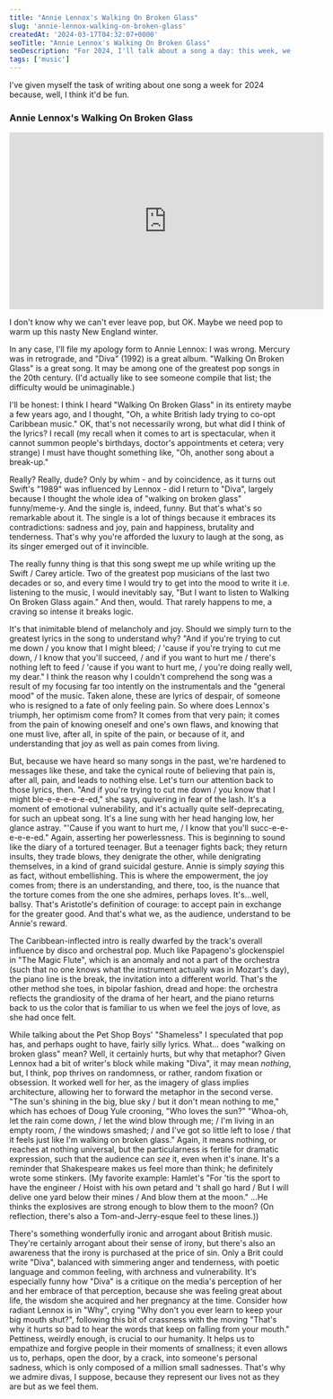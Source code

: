 ```yaml
---
title: "Annie Lennox's Walking On Broken Glass"
slug: 'annie-lennox-walking-on-broken-glass'
createdAt: '2024-03-17T04:32:07+0000'
seoTitle: "Annie Lennox's Walking On Broken Glass"
seoDescription: "For 2024, I'll talk about a song a day: this week, we'll talk about Annie Lennox's Walking On Broken Glass."
tags: ['music']
---
```


I've given myself the task of writing about one song a week for 2024 because, well, I think it'd be fun.

### Annie Lennox's Walking On Broken Glass

<iframe width="560" height="315" src="https://www.youtube.com/embed/y25stK5ymlA?si=CLrutYOz4tk-r6Be" title="YouTube video player" frameborder="0" allow="accelerometer; autoplay; clipboard-write; encrypted-media; gyroscope; picture-in-picture; web-share" allowfullscreen></iframe>

I don't know why we can't ever leave pop, but OK. Maybe we need pop to warm up this nasty New England winter.

In any case, I'll file my apology form to Annie Lennox: I was wrong. Mercury was in retrograde, and "Diva" (1992) is a great album. "Walking On Broken Glass" is a great song. It may be among one of the greatest pop songs in the 20th century. (I'd actually like to see someone compile that list; the difficulty would be unimaginable.)

I'll be honest: I think I heard "Walking On Broken Glass" in its entirety maybe a few years ago, and I thought, "Oh, a white British lady trying to co-opt Caribbean music." OK, that's not necessarily wrong, but what did I think of the lyrics? I recall (my recall when it comes to art is spectacular, when it cannot summon people's birthdays, doctor's appointments et cetera; very strange) I must have thought something like, "Oh, another song about a break-up."

Really? Really, dude? Only by whim - and by coincidence, as it turns out Swift's "1989" was influenced by Lennox - did I return to "Diva", largely because I thought the whole idea of "walking on broken glass" funny/meme-y. And the single is, indeed, funny. But that's what's so remarkable about it. The single is a lot of things because it embraces its contradictions: sadness and joy, pain and happiness, brutality and tenderness. That's why you're afforded the luxury to laugh at the song, as its singer emerged out of it invincible.

The really funny thing is that this song swept me up while writing up the Swift / Carey article. Two of the greatest pop musicians of the last two decades or so, and every time I would try to get into the mood to write it i.e. listening to the music, I would inevitably say, "But I want to listen to Walking On Broken Glass again." And then, would. That rarely happens to me, a craving so intense it breaks logic.

It's that inimitable blend of melancholy and joy. Should we simply turn to the greatest lyrics in the song to understand why? "And if you're trying to cut me down / you know that I might bleed; / 'cause if you're trying to cut me down, / I know that you'll succeed, / and if you want to hurt me / there's nothing left to feed / 'cause if you want to hurt me, / you're doing really well, my dear." I think the reason why I couldn't comprehend the song was a result of my focusing far too intently on the instrumentals and the "general mood" of the music. Taken alone, these are lyrics of despair, of someone who is resigned to a fate of only feeling pain. So where does Lennox's triumph, her optimism come from? It comes from that very pain; it comes from the pain of knowing oneself and one's own flaws, and knowing that one must live, after all, in spite of the pain, or because of it, and understanding that joy as well as pain comes from living.

But, because we have heard so many songs in the past, we're hardened to messages like these, and take the cynical route of believing that pain is, after all, pain, and leads to nothing else. Let's turn our attention back to those lyrics, then. "And if you're trying to cut me down / you know that I might ble-e-e-e-e-e-ed," she says, quivering in fear of the lash. It's a moment of emotional vulnerability, and it's actually quite self-deprecating, for such an upbeat song. It's a line sung with her head hanging low, her glance astray. "'Cause if you want to hurt me, / I know that you'll succ-e-e-e-e-e-ed." Again, asserting her powerlessness. This is beginning to sound like the diary of a tortured teenager. But a teenager fights back; they return insults, they trade blows, they denigrate the other, while denigrating themselves, in a kind of grand suicidal gesture. Annie is simply _saying_ this as fact, without embellishing. This is where the empowerment, the joy comes from; there is an understanding, and there, too, is the nuance that the torture comes from the one she admires, perhaps loves. It's...well, ballsy. That's Aristotle's definition of courage: to accept pain in exchange for the greater good. And that's what we, as the audience, understand to be Annie's reward.

The Caribbean-inflected intro is really dwarfed by the track's overall influence by disco and orchestral pop. Much like Papageno's glockenspiel in "The Magic Flute", which is an anomaly and not a part of the orchestra (such that no one knows what the instrument actually was in Mozart's day), the piano line is the break, the invitation into a different world. That's the other method she toes, in bipolar fashion, dread and hope: the orchestra reflects the grandiosity of the drama of her heart, and the piano returns back to us the color that is familiar to us when we feel the joys of love, as she had once felt.

While talking about the Pet Shop Boys' "Shameless" I speculated that pop has, and perhaps ought to have, fairly silly lyrics. What... does "walking on broken glass" mean? Well, it certainly hurts, but why that metaphor? Given Lennox had a bit of writer's block while making "Diva", it may mean _nothing_, but, I think, pop thrives on randomness, or rather, random fixation or obsession. It worked well for her, as the imagery of glass implies architecture, allowing her to forward the metaphor in the second verse. "The sun's shining in the big, blue sky / but it don't mean nothing to me," which has echoes of Doug Yule crooning, "Who loves the sun?" "Whoa-oh, let the rain come down, / let the wind blow through me; / I'm living in an empty room, / the windows smashed; / and I've got so little left to lose / that it feels just like I'm walking on broken glass." Again, it means nothing, or reaches at nothing universal, but the particularness is fertile for dramatic expression, such that the audience can _see_ it, even when it's inane. It's a reminder that Shakespeare makes us feel more than think; he definitely wrote some stinkers. (My favorite example: Hamlet's "For 'tis the sport to have the engineer / Hoist with his own petard and 't shall go hard / But I will delive one yard below their mines / And blow them at the moon." ...He thinks the explosives are strong enough to blow them to the moon? (On reflection, there's also a Tom-and-Jerry-esque feel to these lines.))

There's something wonderfully ironic and arrogant about British music. They're certainly arrogant about their sense of irony, but there's also an awareness that the irony is purchased at the price of sin. Only a Brit could write "Diva", balanced with simmering anger and tenderness, with poetic language and common feeling, with archness and vulnerability. It's especially funny how "Diva" is a critique on the media's perception of her and her embrace of that perception, because she was feeling great about life, the wisdom she acquired and her pregnancy at the time. Consider how radiant Lennox is in "Why", crying "Why don't you ever learn to keep your big mouth shut?", following this bit of crassness with the moving "That's why it hurts so bad to hear the words that keep on falling from your mouth." Pettiness, weirdly enough, is crucial to our humanity. It helps us to empathize and forgive people in their moments of smallness; it even allows us to, perhaps, open the door, by a crack, into someone's personal sadness, which is only composed of a million small sadnesses. That's why we admire divas, I suppose, because they represent our lives not as they are but as we feel them.
